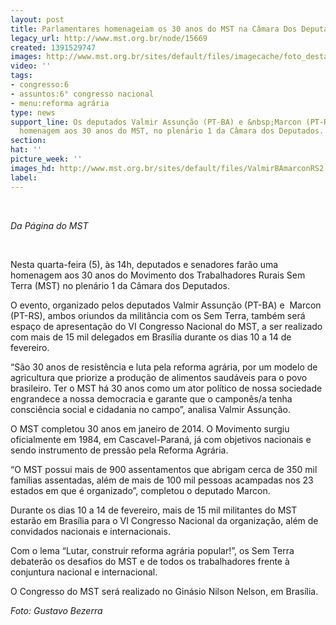 ```yaml
---
layout: post
title: Parlamentares homenageiam os 30 anos do MST na Câmara Dos Deputados
legacy_url: http://www.mst.org.br/node/15669
created: 1391529747
images: http://www.mst.org.br/sites/default/files/imagecache/foto_destaque/ValmirBAmarconRS2.jpg
video: ''
tags:
- congresso:6
- assuntos:6° congresso nacional
- menu:reforma agrária
type: news
support_line: Os deputados Valmir Assunção (PT-BA) e &nbsp;Marcon (PT-RS) farão uma
  homenagem aos 30 anos do MST, no plenário 1 da Câmara dos Deputados.
section: 
hat: ''
picture_week: ''
images_hd: http://www.mst.org.br/sites/default/files/ValmirBAmarconRS2.jpg
label: 
---
```

<p>&nbsp;</p><p><em>Da Página do MST</em></p><p>&nbsp;</p><p>Nesta quarta-feira (5), às 14h, deputados e senadores farão uma homenagem aos 30 anos do Movimento dos Trabalhadores Rurais Sem Terra (MST) no plenário 1 da Câmara dos Deputados.</p><p>O evento, organizado pelos deputados Valmir Assunção (PT-BA) e &nbsp;Marcon (PT-RS), ambos oriundos da militância com os Sem Terra, também será espaço de apresentação do VI Congresso Nacional do MST, a ser realizado com mais de 15 mil delegados em Brasília durante os dias 10 a 14 de fevereiro.</p><p>“São 30 anos de resistência e luta pela reforma agrária, por um modelo de agricultura que priorize a produção de alimentos saudáveis para o povo brasileiro. Ter o MST há 30 anos como um ator político de nossa sociedade engrandece a nossa democracia e garante que o camponês/a tenha consciência social e cidadania no campo”, analisa Valmir Assunção.</p><p>O MST completou 30 anos em janeiro de 2014. O Movimento surgiu oficialmente em 1984, em Cascavel-Paraná, já com objetivos nacionais e sendo instrumento de pressão pela Reforma Agrária.</p><p>“O MST possui mais de 900 assentamentos que abrigam cerca de 350 mil famílias assentadas, além de mais de 100 mil pessoas acampadas nos 23 estados em que é organizado”, completou o deputado Marcon.</p><p>Durante os dias 10 a 14 de fevereiro, mais de 15 mil militantes do MST estarão em Brasília para o VI Congresso Nacional da organização, além de convidados nacionais e internacionais.</p><p>Com o lema “Lutar, construir reforma agrária popular!”, os Sem Terra debaterão os desafios do MST e de todos os trabalhadores frente à conjuntura nacional e internacional.</p><p>O Congresso do MST será realizado no Ginásio Nilson Nelson, em Brasília.</p><p><em>Foto: Gustavo Bezerra</em></p><div>&nbsp;</div>
